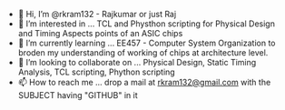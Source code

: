 - 👋 Hi, I’m @rkram132 - Rajkumar or just Raj
- 👀 I’m interested in ... TCL and Physthon scripting for Physical Design and Timing Aspects points of an ASIC chips
- 🌱 I’m currently learning ... EE457 - Computer System Organization to broden my understanding of working of chips at architecture level.
- 💞️ I’m looking to collaborate on ... Physical Design, Static Timing Analysis, TCL scripting, Phython scripting
- 📫 How to reach me ... drop a mail at rkram132@gmail.com with the SUBJECT having "GITHUB" in it

<!---
rkram132/rkram132 is a ✨ special ✨ repository because its `README.md` (this file) appears on your GitHub profile.
You can click the Preview link to take a look at your changes.
--->
